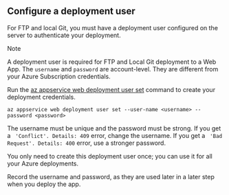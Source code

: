 ## Configure a deployment user  

For FTP and local Git, you must have a deployment user configured on the server to authenticate your deployment.

> [!NOTE]
> A deployment user is required for FTP and Local Git deployment to a Web App.
> The `username` and `password` are account-level. They are different from your Azure Subscription credentials.
>

Run the [az appservice web deployment user set](https://docs.microsoft.com/cli/azure/webapp/deployment/user#set) command to create your deployment credentials.

```azurecli
az appservice web deployment user set --user-name <username> --password <password>
```

The username must be unique and the password must be strong. If you get a ` 'Conflict'. Details: 409` error, change the username. If you get a ` 'Bad Request'. Details: 400` error, use a stronger password.

You only need to create this deployment user once; you can use it for all your Azure deployments.

Record the username and password, as they are used later in a later step when you deploy the app.